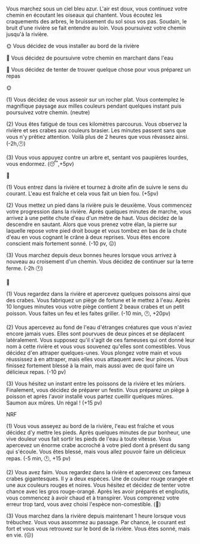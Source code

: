Vous marchez sous un ciel bleu azur. L'air est doux, vous continuez votre chemin en écoutant les oiseaux qui chantent. Vous écoutez les craquements des arbres, le bruissement du sol sous vos pas. Soudain, le bruit d'une rivière se fait entendre au loin. Vous poursuivez votre chemin jusqu'à la rivière.

🌞 Vous décidez de vous installer au bord de la rivière

🌊 Vous décidez de poursuivre votre chemin en marchant dans l'eau

🦀 Vous décidez de tenter de trouver quelque chose pour vous préparez un repas


🌞

(1) Vous décidez de vous asseoir sur un rocher plat. Vous contemplez le magnifique paysage aux milles couleurs pendant quelques instant puis poursuivez votre chemin.
(neutre)

(2) Vous êtes fatigué de tous ces kilomètres parcourus. Vous observez la rivière et ses crabes aux couleurs brasier. Les minutes passent sans que vous n'y prêtiez attention. Voilà plus de 2 heures que vous rêvassez ainsi. (-2h,🕐)

(3) Vous vous appuyez contre un arbre et, sentant vos paupières lourdes, vous endormez. (😴,+5pv)


🌊

(1) Vous entrez dans la rivière et tournez à droite afin de suivre le sens du courant. L'eau est fraîche et cela vous fait un bien fou.
(+5pv)

(2) Vous mettez un pied dans la rivière puis le deuxième. Vous commencez votre progression dans la rivière. Après quelques minutes de marche, vous arrivez à une petite chute d'eau d'un mètre de haut. Vous décidez de la descendre en sautant. Alors que vous prenez votre élan, la pierre sur laquelle repose votre pied droit bouge et vous tombez en bas de la chute d'eau en vous cognant le crâne à deux reprises. Vous êtes encore conscient mais fortement sonné. (-10 pv, 😖)

(3) Vous marchez depuis deux bonnes heures lorsque vous arrivez à nouveau au croisement d'un chemin. Vous décidez de continuer sur la terre ferme. (-2h 🕐)


🦀

(1) Vous regardez dans la rivière et apercevez quelques poissons ainsi que des crabes. Vous fabriquez un piège de fortune et le mettez à l'eau. Après 10 longues minutes vous votre piège contient 2 beaux crabes et un petit poisson. Vous faites un feu et les faites griller. (-10 min, 🕐, +20pv)

(2) Vous apercevez au fond de l'eau d'étranges créatures que vous n'aviez encore jamais vues. Elles sont pourvues de deux pinces et se déplacent latéralement. Vous supposez qu'il s'agit de ces fameuses qui ont donné leur nom à cette rivière et vous vous souvenez qu'elles sont comestibles. Vous décidez d'en attraper quelques-unes. Vous plongez votre main et vous réussissez à en attraper, mais elles vous attaquent avec leur pinces. Vous finissez fortement blessé à la main, mais aussi avec de quoi faire un délicieux repas. (-10 pv)

(3) Vous hésitez un instant entre les poissons de la rivière et les mûriers. Finalement, vous décidez de préparer un festin. Vous préparez un piège à poisson et après l'avoir installé vous partez cueillir quelques mûres. Saumon aux mûres. Un régal ! (+15 pv)


NRF

(1) Vous vous asseyez au bord de la rivière, l'eau est fraîche et vous décidez d'y mettre les pieds. Après quelques minutes de pur bonheur, une vive douleur vous fait sortir les pieds de l'eau à toute vitesse. Vous apercevez un énorme crabe accroché à votre pied dont à présent du sang qui s'écoule. Vous êtes blessé, mais vous allez pouvoir faire un délicieux repas. (-5 min, 🕐, +15 pv)

(2) Vous avez faim. Vous regardez dans la rivière et apercevez ces fameux crabes gigantesques. Il y a deux espèces. Une de couleur rouge orangée et une aux couleurs rouges et noires. Vous hésitez et décidez de tenter votre chance avec les gros rouge-orangé. Après les avoir préparés et engloutis, vous commencez à avoir chaud et à transpirer. Vous comprenez votre erreur trop tard, vous avez choisi l'espèce non-comestible. (🤢)

(3) Vous marchez dans la rivière depuis maintenant 1 heure lorsque vous trébuchez. Vous vous assommez au passage. Par chance, le courant est fort et vous vous retrouvez sur le bord de la rivière. Vous êtes sonné, mais en vie. (😖)
